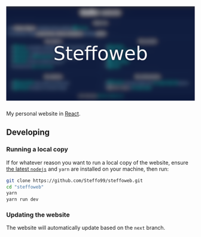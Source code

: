 # ![Steffoweb](public/opengraph.png)

My personal website in [React](https://reactjs.org/).

## Developing

### Running a local copy

If for whatever reason you want to run a local copy of the website, ensure [the latest `nodejs`](https://nodejs.org/it/) and `yarn` are installed on your 
machine, then run:

```bash
git clone https://github.com/Steffo99/steffoweb.git
cd "steffoweb"
yarn
yarn run dev
```

### Updating the website

The website will automatically update based on the `next` branch.

